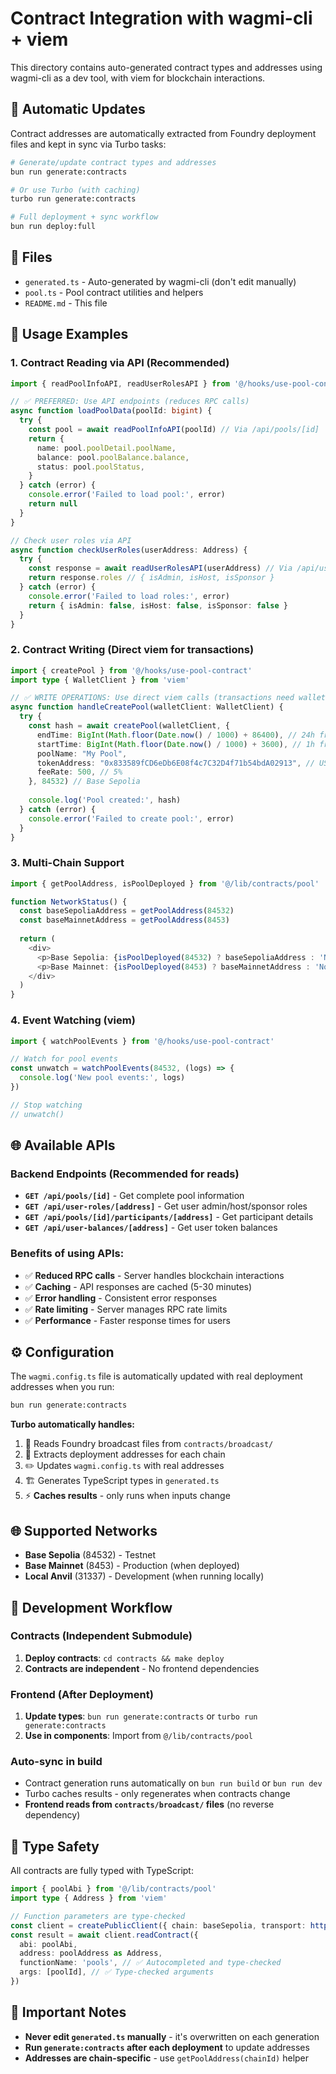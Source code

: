 # Contract Integration with wagmi-cli + viem

This directory contains auto-generated contract types and addresses using wagmi-cli as a dev tool, with viem for blockchain interactions.

## 🔄 **Automatic Updates**

Contract addresses are automatically extracted from Foundry deployment files and kept in sync via Turbo tasks:

```bash
# Generate/update contract types and addresses
bun run generate:contracts

# Or use Turbo (with caching)
turbo run generate:contracts

# Full deployment + sync workflow
bun run deploy:full
```

## 📁 **Files**

- `generated.ts` - Auto-generated by wagmi-cli (don't edit manually)
- `pool.ts` - Pool contract utilities and helpers
- `README.md` - This file

## 🚀 **Usage Examples**

### 1. **Contract Reading via API (Recommended)**

```typescript
import { readPoolInfoAPI, readUserRolesAPI } from '@/hooks/use-pool-contract'

// ✅ PREFERRED: Use API endpoints (reduces RPC calls)
async function loadPoolData(poolId: bigint) {
  try {
    const pool = await readPoolInfoAPI(poolId) // Via /api/pools/[id]
    return {
      name: pool.poolDetail.poolName,
      balance: pool.poolBalance.balance,
      status: pool.poolStatus,
    }
  } catch (error) {
    console.error('Failed to load pool:', error)
    return null
  }
}

// Check user roles via API
async function checkUserRoles(userAddress: Address) {
  try {
    const response = await readUserRolesAPI(userAddress) // Via /api/user-roles/[address]
    return response.roles // { isAdmin, isHost, isSponsor }
  } catch (error) {
    console.error('Failed to load roles:', error)
    return { isAdmin: false, isHost: false, isSponsor: false }
  }
}
```

### 2. **Contract Writing (Direct viem for transactions)**

```typescript
import { createPool } from '@/hooks/use-pool-contract'
import type { WalletClient } from 'viem'

// ✅ WRITE OPERATIONS: Use direct viem calls (transactions need wallet)
async function handleCreatePool(walletClient: WalletClient) {
  try {
    const hash = await createPool(walletClient, {
      endTime: BigInt(Math.floor(Date.now() / 1000) + 86400), // 24h from now
      startTime: BigInt(Math.floor(Date.now() / 1000) + 3600), // 1h from now
      poolName: "My Pool",
      tokenAddress: "0x833589fCD6eDb6E08f4c7C32D4f71b54bdA02913", // USDC
      feeRate: 500, // 5%
    }, 84532) // Base Sepolia
    
    console.log('Pool created:', hash)
  } catch (error) {
    console.error('Failed to create pool:', error)
  }
}
```

### 3. **Multi-Chain Support**

```typescript
import { getPoolAddress, isPoolDeployed } from '@/lib/contracts/pool'

function NetworkStatus() {
  const baseSepoliaAddress = getPoolAddress(84532)
  const baseMainnetAddress = getPoolAddress(8453)
  
  return (
    <div>
      <p>Base Sepolia: {isPoolDeployed(84532) ? baseSepoliaAddress : 'Not deployed'}</p>
      <p>Base Mainnet: {isPoolDeployed(8453) ? baseMainnetAddress : 'Not deployed'}</p>
    </div>
  )
}
```

### 4. **Event Watching (viem)**

```typescript
import { watchPoolEvents } from '@/hooks/use-pool-contract'

// Watch for pool events
const unwatch = watchPoolEvents(84532, (logs) => {
  console.log('New pool events:', logs)
})

// Stop watching
// unwatch()
```

## 🌐 **Available APIs**

### Backend Endpoints (Recommended for reads)

- **`GET /api/pools/[id]`** - Get complete pool information
- **`GET /api/user-roles/[address]`** - Get user admin/host/sponsor roles  
- **`GET /api/pools/[id]/participants/[address]`** - Get participant details
- **`GET /api/user-balances/[address]`** - Get user token balances

### Benefits of using APIs:
- ✅ **Reduced RPC calls** - Server handles blockchain interactions
- ✅ **Caching** - API responses are cached (5-30 minutes)
- ✅ **Error handling** - Consistent error responses
- ✅ **Rate limiting** - Server manages RPC rate limits
- ✅ **Performance** - Faster response times for users

## ⚙️ **Configuration**

The `wagmi.config.ts` file is automatically updated with real deployment addresses when you run:

```bash
bun run generate:contracts
```

**Turbo automatically handles:**
1. 📖 Reads Foundry broadcast files from `contracts/broadcast/`
2. 🔄 Extracts deployment addresses for each chain
3. ✏️ Updates `wagmi.config.ts` with real addresses
4. 🏗️ Generates TypeScript types in `generated.ts`
5. ⚡ **Caches results** - only runs when inputs change

## 🌐 **Supported Networks**

- **Base Sepolia** (84532) - Testnet
- **Base Mainnet** (8453) - Production (when deployed)
- **Local Anvil** (31337) - Development (when running locally)

## 🔁 **Development Workflow**

### **Contracts (Independent Submodule)**
1. **Deploy contracts**: `cd contracts && make deploy`
2. **Contracts are independent** - No frontend dependencies

### **Frontend (After Deployment)**
1. **Update types**: `bun run generate:contracts` or `turbo run generate:contracts`
2. **Use in components**: Import from `@/lib/contracts/pool`

### **Auto-sync in build**
- Contract generation runs automatically on `bun run build` or `bun run dev`
- Turbo caches results - only regenerates when contracts change
- **Frontend reads from `contracts/broadcast/` files** (no reverse dependency)

## 📝 **Type Safety**

All contracts are fully typed with TypeScript:

```typescript
import { poolAbi } from '@/lib/contracts/pool'
import type { Address } from 'viem'

// Function parameters are type-checked
const client = createPublicClient({ chain: baseSepolia, transport: http() })
const result = await client.readContract({
  abi: poolAbi,
  address: poolAddress as Address,
  functionName: 'pools', // ✅ Autocompleted and type-checked
  args: [poolId], // ✅ Type-checked arguments
})
```

## 🚨 **Important Notes**

- **Never edit `generated.ts` manually** - it's overwritten on each generation
- **Run `generate:contracts` after each deployment** to update addresses
- **Addresses are chain-specific** - use `getPoolAddress(chainId)` helper